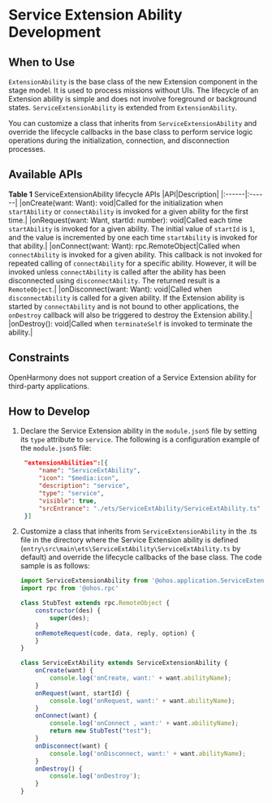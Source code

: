 # Service Extension Ability Development

## When to Use
`ExtensionAbility` is the base class of the new Extension component in the stage model. It is used to process missions without UIs. The lifecycle of an Extension ability is simple and does not involve foreground or background states. `ServiceExtensionAbility` is extended from `ExtensionAbility`.

You can customize a class that inherits from `ServiceExtensionAbility` and override the lifecycle callbacks in the base class to perform service logic operations during the initialization, connection, and disconnection processes.

## Available APIs

**Table 1** ServiceExtensionAbility lifecycle APIs
|API|Description|
|:------|:------|
|onCreate(want: Want): void|Called for the initialization when `startAbility` or `connectAbility` is invoked for a given ability for the first time.|
|onRequest(want: Want, startId: number): void|Called each time `startAbility` is invoked for a given ability. The initial value of `startId` is `1`, and the value is incremented by one each time `startAbility` is invoked for that ability.|
|onConnect(want: Want): rpc.RemoteObject|Called when `connectAbility` is invoked for a given ability. This callback is not invoked for repeated calling of `connectAbility` for a specific ability. However, it will be invoked unless `connectAbility` is called after the ability has been disconnected using `disconnectAbility`. The returned result is a `RemoteObject`.|
|onDisconnect(want: Want): void|Called when `disconnectAbility` is called for a given ability. If the Extension ability is started by `connectAbility` and is not bound to other applications, the `onDestroy` callback will also be triggered to destroy the Extension ability.|
|onDestroy(): void|Called when `terminateSelf` is invoked to terminate the ability.|


## Constraints

OpenHarmony does not support creation of a Service Extension ability for third-party applications.


## How to Develop

1. Declare the Service Extension ability in the `module.json5` file by setting its `type` attribute to `service`. The following is a configuration example of the `module.json5` file:


   ```json
    "extensionAbilities":[{
        "name": "ServiceExtAbility",
        "icon": "$media:icon",
        "description": "service",
        "type": "service",
        "visible": true,
        "srcEntrance": "./ets/ServiceExtAbility/ServiceExtAbility.ts"
    }]
   ```


2. Customize a class that inherits from `ServiceExtensionAbility` in the .ts file in the directory where the Service Extension ability is defined (`entry\src\main\ets\ServiceExtAbility\ServiceExtAbility.ts` by default) and override the lifecycle callbacks of the base class. The code sample is as follows:

    ```js
    import ServiceExtensionAbility from '@ohos.application.ServiceExtensionAbility'
    import rpc from '@ohos.rpc'

    class StubTest extends rpc.RemoteObject {
        constructor(des) {
            super(des);
        }
        onRemoteRequest(code, data, reply, option) {
        }
    }
    
    class ServiceExtAbility extends ServiceExtensionAbility {
        onCreate(want) {
            console.log('onCreate, want:' + want.abilityName);
        }
        onRequest(want, startId) {
            console.log('onRequest, want:' + want.abilityName);
        }
        onConnect(want) {
            console.log('onConnect , want:' + want.abilityName);
            return new StubTest("test");
        }
        onDisconnect(want) {
            console.log('onDisconnect, want:' + want.abilityName);
        }
        onDestroy() {
            console.log('onDestroy');
        }
    }
    ```

